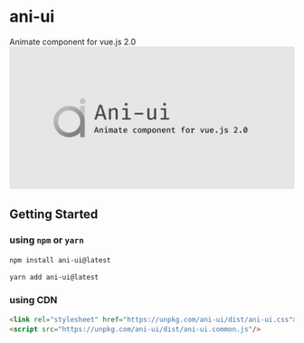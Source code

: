 # ani-ui
Animate component for vue.js 2.0
![](./logo.png)
## Getting Started
### using `npm` or `yarn`
```shell script
npm install ani-ui@latest
```
```shell script
yarn add ani-ui@latest
```

### using CDN
```html
<link rel="stylesheet" href="https://unpkg.com/ani-ui/dist/ani-ui.css">
<script src="https://unpkg.com/ani-ui/dist/ani-ui.common.js"/>
```
